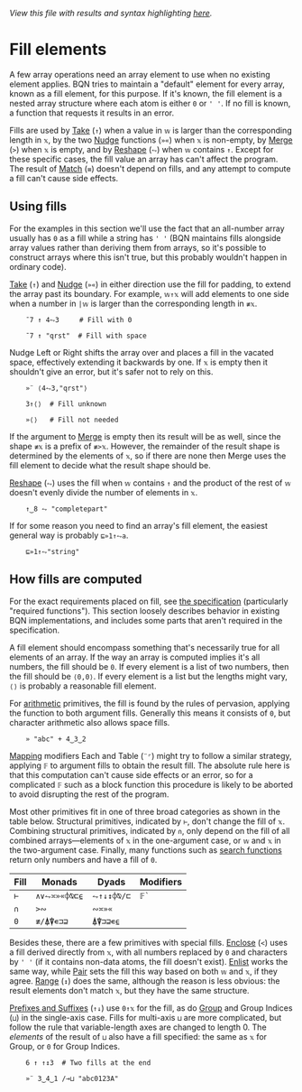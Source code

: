 *View this file with results and syntax highlighting [here](https://mlochbaum.github.io/BQN/doc/fill.html).*

# Fill elements

A few array operations need an array element to use when no existing element applies. BQN tries to maintain a "default" element for every array, known as a fill element, for this purpose. If it's known, the fill element is a nested array structure where each atom is either `0` or `' '`. If no fill is known, a function that requests it results in an error.

Fills are used by [Take](take.md) (`↑`) when a value in `𝕨` is larger than the corresponding length in `𝕩`, by the two [Nudge](shift.md) functions (`»«`) when `𝕩` is non-empty, by [Merge](couple.md) (`>`) when `𝕩` is empty, and by [Reshape](reshape.md) (`⥊`) when `𝕨` contains `↑`. Except for these specific cases, the fill value an array has can't affect the program. The result of [Match](match.md) (`≡`) doesn't depend on fills, and any attempt to compute a fill can't cause side effects.

## Using fills

For the examples in this section we'll use the fact that an all-number array usually has `0` as a fill while a string has `' '` (BQN maintains fills alongside array values rather than deriving them from arrays, so it's possible to construct arrays where this isn't true, but this probably wouldn't happen in ordinary code).

[Take](take.md) (`↑`) and [Nudge](shift.md) (`»«`) in either direction use the fill for padding, to extend the array past its boundary. For example, `𝕨↑𝕩` will add elements to one side when a number in `|𝕨` is larger than the corresponding length in `≢𝕩`.

        ¯7 ↑ 4⥊3     # Fill with 0

        ¯7 ↑ "qrst"  # Fill with space

Nudge Left or Right shifts the array over and places a fill in the vacated space, effectively extending it backwards by one. If `𝕩` is empty then it shouldn't give an error, but it's safer not to rely on this.

        »¨ ⟨4⥊3,"qrst"⟩

        3↑⟨⟩  # Fill unknown

        »⟨⟩   # Fill not needed

If the argument to [Merge](couple.md) is empty then its result will be as well, since the shape `≢𝕩` is a prefix of `≢>𝕩`. However, the remainder of the result shape is determined by the elements of `𝕩`, so if there are none then Merge uses the fill element to decide what the result shape should be.

[Reshape](reshape.md#computed-lengths) (`⥊`) uses the fill when `𝕨` contains `↑` and the product of the rest of `𝕨` doesn't evenly divide the number of elements in `𝕩`.

        ↑‿8 ⥊ "completepart"

If for some reason you need to find an array's fill element, the easiest general way is probably `⊑»1↑⥊a`.

        ⊑»1↑⥊"string"

## How fills are computed

For the exact requirements placed on fill, see [the specification](../spec/inferred.md#fill-elements) (particularly "required functions"). This section loosely describes behavior in existing BQN implementations, and includes some parts that aren't required in the specification.

A fill element should encompass something that's necessarily true for all elements of an array. If the way an array is computed implies it's all numbers, the fill should be `0`. If every element is a list of two numbers, then the fill should be `⟨0,0⟩`. If every element is a list but the lengths might vary, `⟨⟩` is probably a reasonable fill element.

For [arithmetic](arithmetic.md) primitives, the fill is found by the rules of pervasion, applying the function to both argument fills. Generally this means it consists of `0`, but character arithmetic also allows space fills.

        » "abc" + 4‿3‿2

[Mapping](map.md) modifiers Each and Table (`¨⌜`) might try to follow a similar strategy, applying `𝔽` to argument fills to obtain the result fill. The absolute rule here is that this computation can't cause side effects or an error, so for a complicated `𝔽` such as a block function this procedure is likely to be aborted to avoid disrupting the rest of the program.

Most other primitives fit in one of three broad categories as shown in the table below. Structural primitives, indicated by `⊢`, don't change the fill of `𝕩`. Combining structural primitives, indicated by `∩`, only depend on the fill of all combined arrays—elements of `𝕩` in the one-argument case, or `𝕨` and `𝕩` in the two-argument case. Finally, many functions such as [search functions](search.md) return only numbers and have a fill of `0`.

| Fill   | Monads       | Dyads       | Modifiers
|--------|--------------|-------------|----------
| `⊢`    | `∧∨⥊≍»«⌽⍉⊏⍷` | `⥊↑↓↕⌽⍉/⊏`  | `` 𝔽` ``
| `∩`    | `>∾`         | `∾≍»«`
| `0`    | `≢/⍋⍒∊⊐⊒`    | `⍋⍒⊐⊒∊⍷`

Besides these, there are a few primitives with special fills. [Enclose](enclose.md) (`<`) uses a fill derived directly from `𝕩`, with all numbers replaced by `0` and characters by `' '` (if it contains non-data atoms, the fill doesn't exist). [Enlist](pair.md) works the same way, while [Pair](pair.md) sets the fill this way based on both `𝕨` and `𝕩`, if they agree. [Range](range.md) (`↕`) does the same, although the reason is less obvious: the result elements don't match `𝕩`, but they have the same structure.

[Prefixes and Suffixes](prefixes.md) (`↑↓`) use `0↑𝕩` for the fill, as do [Group](group.md) and Group Indices (`⊔`) in the single-axis case. Fills for multi-axis `⊔` are more complicated, but follow the rule that variable-length axes are changed to length 0. The *elements* of the result of `⊔` also have a fill specified: the same as `𝕩` for Group, or `0` for Group Indices.

        6 ↑ ↑↕3  # Two fills at the end

        »¨ 3‿4‿1 /⊸⊔ "abc0123A"
